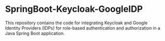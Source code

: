 # SpringBoot-Keycloak-GoogleIDP
This repository contains the code for integrating Keycloak and Google Identity Providers (IDPs) for role-based authentication and authorization in a Java Spring Boot application.
